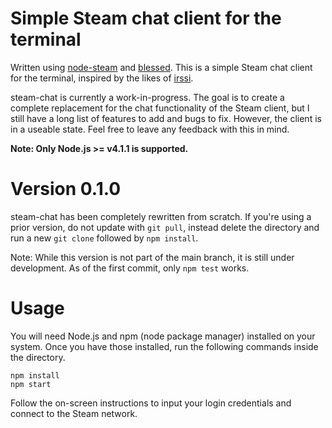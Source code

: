 # Simple Steam chat client for the terminal

Written using [node-steam](https://github.com/seishun/node-steam) and [blessed](https://github.com/chjj/blessed). This is a simple Steam chat client for the terminal, inspired by the likes of [irssi](https://irssi.org/).

steam-chat is currently a work-in-progress. The goal is to create a complete replacement for the chat functionality of the Steam client, but I still have a long list of features to add and bugs to fix. However, the client is in a useable state. Feel free to leave any feedback with this in mind.

**Note: Only Node.js >= v4.1.1 is supported.**

# Version 0.1.0

steam-chat has been completely rewritten from scratch. If you're using a prior version, do not update with `git pull`, instead delete the directory and run a new `git clone` followed by `npm install`.

Note: While this version is not part of the main branch, it is still under development. As of the first commit, only `npm test` works.

# Usage

You will need Node.js and npm (node package manager) installed on your system. Once you have those installed, run the following commands inside the directory.

```
npm install
npm start
```

Follow the on-screen instructions to input your login credentials and connect to the Steam network.

